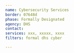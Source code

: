 ```yaml
---
name: Cybersecurity Services
border: 07648d
phase: Formally Designated
agency: DHS
contact:
services: xxx, xxxxx, xxxx
filters: formal dhs cyber

---
```

